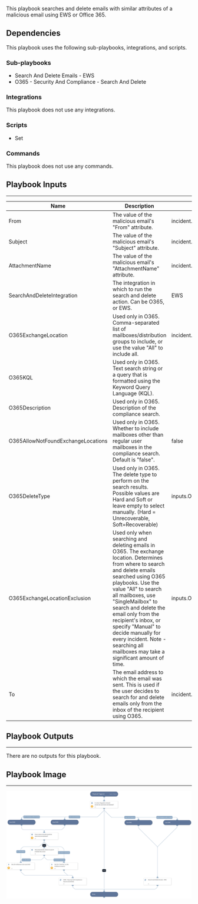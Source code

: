 This playbook searches and delete emails with similar attributes of a malicious email using EWS or Office 365.

## Dependencies
This playbook uses the following sub-playbooks, integrations, and scripts.

### Sub-playbooks
* Search And Delete Emails - EWS
* O365 - Security And Compliance - Search And Delete

### Integrations
This playbook does not use any integrations.

### Scripts
* Set

### Commands
This playbook does not use any commands.

## Playbook Inputs
---

| **Name** | **Description** | **Default Value** | **Required** |
| --- | --- | --- | --- |
| From | The value of the malicious email's "From" attribute. | incident.emailfrom | Optional |
| Subject | The value of the malicious email's "Subject" attribute. | incident.emailsubject | Optional |
| AttachmentName | The value of the malicious email's "AttachmentName" attribute. | incident.attachmentname | Optional |
| SearchAndDeleteIntegration | The integration in which to run the search and delete action. Can be O365, or EWS. | EWS | Required |
| O365ExchangeLocation | Used only in O365. Comma-separated list of mailboxes/distribution groups to include, or use the value "All" to include all. | incident.emailto | Optional |
| O365KQL | Used only in O365. Text search string or a query that is formatted using the Keyword Query Language \(KQL\). |  | Optional |
| O365Description | Used only in O365. Description of the compliance search. |  | Optional |
| O365AllowNotFoundExchangeLocations<br/> | Used only in O365. Whether to include mailboxes other than regular user mailboxes in the compliance search. Default is "false". | false | Optional |
| O365DeleteType | Used only in O365. The delete type to perform on the search results. Possible values are Hard and Soft or leave empty to select manually. \(Hard = Unrecoverable, Soft=Recoverable\) | inputs.O365DeleteType | Optional |
| O365ExchangeLocationExclusion | Used only when searching and deleting emails in O365. The exchange location. Determines from where to search and delete emails searched using O365 playbooks. Use the value "All" to search all mailboxes, use "SingleMailbox" to search and delete the email only from the recipient's inbox, or specify "Manual" to decide manually for every incident. Note - searching all mailboxes may take a significant amount of time. | inputs.O365ExchangeLocationExclusion.None | Optional |
| To | The email address to which the email was sent. This is used if the user decides to search for and delete emails only from the inbox of the recipient using O365. | incident.emailto | Optional |

## Playbook Outputs
---
There are no outputs for this playbook.

## Playbook Image
---
![Search_And_Delete_Emails_Generic](../doc_files/Search_And_Delete_Emails_-_Generic_v2.png)
